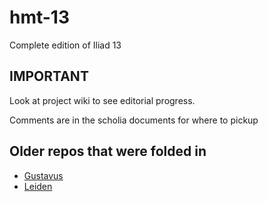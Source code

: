 # hmt-13
Complete edition of Iliad 13


## IMPORTANT

Look at project wiki to see editorial progress.

Comments are in the scholia documents for where to pickup


## Older repos that were folded in

- [Gustavus](https://github.com/hmteditors/gustavus)
- [Leiden](https://github.com/hmteditors/leiden)
